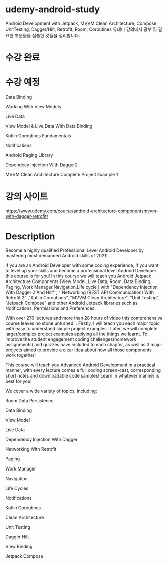 # udemy-android-study
Android Development with Jetpack, MVVM Clean Architecture, Compose, UnitTesting, Dagger/Hilt, Retrofit, Room, Coroutines
유데미 강의에서 공부 및 필요한 부분들을 실습한 것들을 정리합니다.

# 수강 완료

# 수강 예정
Data Binding

Working With View Models

Live Data

View Model & Live Data With Data Binding

Kotlin Coroutines Fundamentals

Notifications

Android Paging Library

Dependecy Injection With Dagger2

MVVM Clean Architecture Complete Project Example 1

# 강의 사이트
https://www.udemy.com/course/android-architecture-componentsmvvm-with-dagger-retrofit/


# Description
Become a highly qualified Professional Level Android Developer by mastering most demanded Android skills of 2021!

If you are an Android Developer with some coding experience, If you want to level up your skills and become a professional level Android Developer this course is for you! In this course we will teach you Android Jetpack Architecture Components (View Model, Live Data, Room, Data Binding, Paging, Work Manager,Navigation,Life cycle  ) with "Dependency Injection With Dagger 2 And Hilt"  , " Networking (REST API Communication) With Retrofit 2" ,"Kotlin Coroutines", "MVVM Clean Architecture", "Unit Testing", "Jetpack Compose" and other  Android Jetpack libraries such as  Notifications, Permissions and Preferences.

With over 270 lectures and more than 28 hours of video this comprehensive course leaves no stone unturned! .  Firstly, I will teach you each major topic with easy to understand simple project examples . Later, we will complete larger/complex project examples applying all the things we learnt. To improve the student engagement  coding challenges(homework assignments) and quizzes have included to each chapter, as well as 3 major projects aimed to provide a clear idea about how all those components work together!

This course will teach you  Advanced Android Development in a practical manner, with every lecture comes a full coding screen-cast, corresponding  short notes and downloadable code samples! Learn in whatever manner is best for you!

We cover a wide variety of topics, including:

Room Data Persistence

Data Binding

View Model

Live Data

Dependency Injection With Dagger

Networking With Retrofit

Paging

Work Manager

Navigation

Life Cycles

Notifications

Kotlin Coroutines

Clean Architecture

Unit Testing

Dagger Hilt

View Binding

Jetpack Compose
